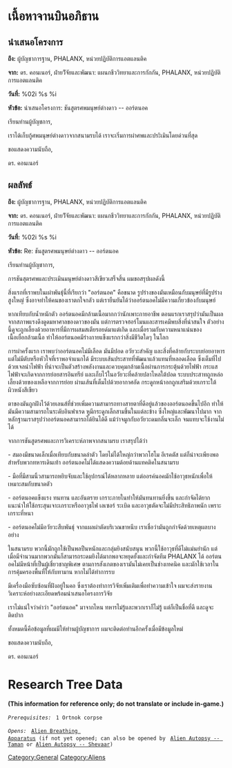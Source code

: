 # เนื้อหาจานบินอภิธาน

## นำเสนอโครงการ

**ถึง:** ผู้บัญชาการฐาน, PHALANX, หน่วยปฏิบัติการแอตแลนติค

**จาก:** ดร. คอนเนอร์, ฝ่ายวิัจัยและพัฒนา: แผนกชีววิทยาและการกักกัน, PHALANX,
หน่วยปฏิบัติการแอตแลนติค

**วันที่:** %02i %s %i

**หัวข้อ:** นำเสนอโครงการ: ชันสูตรศพมนุษย์ต่างดาว -- ออร์ตนอค

เรียนท่านผู้บัญชการ,

เราได้เก็บกู้ศพมนุษย์ต่างดาวจากสนามรบได้ เราจะเริ่มการผ่าศพและประิเมินโดยด่วนที่สุด

ขอแสดงความนับถือ,

ดร. คอนเนอร์

## ผลลัพธ์

**ถึง:** ผู้บัญชาการฐาน, PHALANX, หน่วยปฏิบัติการแอตแลนติค

**จาก:** ดร. คอนเนอร์, ฝ่ายวิัจัยและพัฒนา: แผนกชีววิทยาและการกักกัน, PHALANX,
หน่วยปฏิบัติการแอตแลนติค

**วันที่:** %02i %s %i

**หัวข้อ:** Re: ชันสูตรศพมนุษย์ต่างดาว -- ออร์ตนอค

เรียนท่านผู้บัญชาการ,

การชันสุตรศพและประเมินมนุษย์ต่างดาวสีเขียวเสร็จสิ้น ผมขอสรุปผลดังนี้

สิ่งแรกที่เราพบในเผ่าพันธุ์นี้ที่เรียกว่า "ออร์ตนอค" คือขนาด
รูปร่างของมันเหมือนกับมนุษย์ที่มีรูปร่างสูงใหญ่ ซึ่งอาจทำให้คนของเราตกใจกลัว
แต่เรายืนยันได้ว่าออร์ตนอคไม่มีความเกี่ยวข้องกับมนุษย์

หากเทียบกับน้ำหนักตัว ออร์ตนอคมีกล้ามเนื้อมากกว่านักเพาะกายอาชีพ
ตอนแรกเราสรุปว่ามันเป็นผลจากสภาพแรงดึงดูดมหาศาลของดาวของมัน
แต่การตรวจฮอร์โมนและสารเคมีพบสิ่งที่น่าสนใจ
ตัวอย่างนี้ดูจะถูกเลี้ยงด้วยอาหารที่มีการผสมสเตียรอยด์มาแต่เกิด
และเมื่อรวมกับความหนาแน่นของเนื้อเยื่อกล้ามเนื้อ
ทำให้ออร์ตนอคมีร่างกายแข็งแรกกว่าสิ่งมีชีวิตใดๆ ในโลก

การผ่าครั้งแรก เราพบว่าออร์ตนอคไม่มีเลือด มันมีปอด อวัยวะสำคัญ
และสิ่งที่คล้ายกับระบบย่อยอาหาร แต่ไม่มีตับหรือหัวใจที่เราพอจำแนกได้
มีระบบเส้นประสาทที่พัฒนาแล้วแทนที่หลอดเลือด ซึ่งเต็มที่ไปด้วยเจลนำไฟฟ้า
ที่น่าจะเป็นตัวสร้างพลังงานและควบคุมกล้ามเนื้อผ่านการกระตุ้นด้วยไฟฟ้า
กระแสไฟฟ้าจะเกิดจากการย่อยสารอินทรีย์ และเก็บไว้ในอวัยวะที่คล้ายปลาไหลใต้ปอด
ระบบประสาทถูกหล่อเลี้ยงด้วยของเหลือจากการย่อย ผ่านเส้นที่เต็มไปด้วยอากาศอัด
กระดูกหน้าอกถูกเสริมด้วยเกราะใต้ผิวหนังสีเขียว

ตาของมันถูกฝังไว้ด้วยเลนส์ที่ช่วยเพิ่มความสามารถทางสายตาที่ดีอยู่แล้วของออร์ตนอคขึ้นไปอีก
ทำให้มันมีความสามารถในระดับอินฟาเรด หูมีกระดูกเล็กสามชิ้นในแต่ละข้าง
ซึ่งใหญ่และพัฒนาไปมาก จากหลักฐานเราสรุปว่าออร์ตนอคสามารถได้ยินได้ดี
แม้ว่าจมูกกับอวัยวะดมกลิ่นจะเล็ก จนแทบจะใช้งานไม่ได้

จากการชันสูตรศพและการวิเคราะห์ภาพจากสนามรบ เราสรุปได้ว่า

\- สมองมีขนาดเล็กเมื่อเทียบกับขนาดลำตัว โดยไม่ได้ใหญ่กว่าพวกโฮโม อีเรคตัส
แต่ก็น่าจะเพียงพอสำหรับพวกทหารเดินเท้า ออร์ตนอคไม่ได้แสดงความด้อยด้านแทคติคในสนามรบ

\- มือที่มีสามนิ้วสามารถหยิบจับและใช้อุปกรณ์ได้หลากหลาย
แต่ออรค์นอคมักใช้อาวุธหนักเพื่อให้เหมาะสมกับขนาดตัว

\- ออร์ตนอคแข็งแรง ทนทาน และอันตราย เกราะภายในทำให้มันทนทานยิ่งขึ้น และกำจัดได้ยาก
แนะนำให้ใช้กระสุนเจาะเกราะหรืออาวุธไฟ เลเซอร์ ระเบิด และอาวุธตัดจะไ่ม่มีประสิทธิภาพนัก
เพราะเกราะที่หนา

\- ออร์ตนอคไม่มีอวัยวะสืบพันธุ์ จากแผลผ่าตัดบริเวณขาหนีบ
เราเชื่อว่ามันถูกกำจัดด้วยเหตุผลบางอย่าง

ในสนามรบ พวกนี้มักถูกใช้เป็นพลปืนหนักและกลุ่มยิงสนับสนุน พวกนี้ใช้อาวุธที่ดีไม่แม่นยำนัก
แต่เมื่อมีจำนวนมากพวกมันก็สามารถระดมยิงได้มากพอจะหยุดยั้งและกำจัดทีม PHALANX ได้
ออร์ตนอคไม่มีหน้าที่เป็นผู้เชี่ยวชาญพิเศษ ตามการสังเกตของเรามันไม่เคยเป็นช่างเทคนิค
และมักใช้เวลาในการคุ้มครองพื้นที่ให้กับทามาน หากไม่ได้ทำการรบ

มีเครื่องมือซับซ้อนที่ฝังอยู่ในคอ ซึ่งเราต้องทำการวิจัยเพิ่มเติมเพื่อทำความเข้าใจ
ผมจะส่งรายงานวิเคราะห์อย่างละเอียดพร้อมนำเสนอโครงการวิจัย

เราไม่แน่ใจว่าคำว่า "ออร์ตนอค" มาจากไหน ทหารไม่รู้และพวกเราก็ไม่รู้ แต่ก็เป็นชื่อที่ดี
และดูจะติดปาก

ทั้งหมดนี้คือข้อมูลที่ผมมีให้ท่านผู้บัญชาการ ผมจะติดต่อท่านอีกครั้งเมื่อมีข้อมูลใหม่

ขอแสดงความนับถือ,

ดร. คอนเนอร์

# Research Tree Data

**(This information for reference only; do not translate or include
in-game.)**

*`Prerequisites:`*
` 1 Ortnok corpse`

*`Opens:`*
` `[`Alien Breathing Apparatus`](Research/Alien_Breathing_Apparatus "wikilink")` (if not yet opened; can also be opened by`
` `[`Alien Autopsy -- Taman`](Aliens/Taman "wikilink")` or `[`Alien Autopsy -- Shevaar`](Aliens/Shevaar "wikilink")`)`

[Category:General](Category:General "wikilink")
[Category:Aliens](Category:Aliens "wikilink")